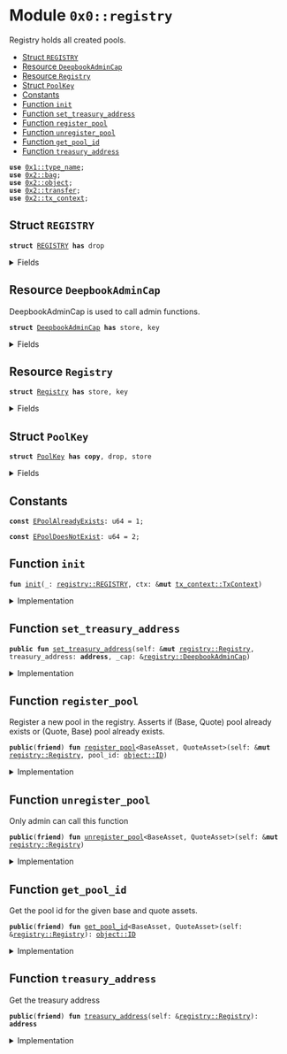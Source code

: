 
<a name="0x0_registry"></a>

# Module `0x0::registry`

Registry holds all created pools.


-  [Struct `REGISTRY`](#0x0_registry_REGISTRY)
-  [Resource `DeepbookAdminCap`](#0x0_registry_DeepbookAdminCap)
-  [Resource `Registry`](#0x0_registry_Registry)
-  [Struct `PoolKey`](#0x0_registry_PoolKey)
-  [Constants](#@Constants_0)
-  [Function `init`](#0x0_registry_init)
-  [Function `set_treasury_address`](#0x0_registry_set_treasury_address)
-  [Function `register_pool`](#0x0_registry_register_pool)
-  [Function `unregister_pool`](#0x0_registry_unregister_pool)
-  [Function `get_pool_id`](#0x0_registry_get_pool_id)
-  [Function `treasury_address`](#0x0_registry_treasury_address)


<pre><code><b>use</b> <a href="dependencies/move-stdlib/type_name.md#0x1_type_name">0x1::type_name</a>;
<b>use</b> <a href="dependencies/sui-framework/bag.md#0x2_bag">0x2::bag</a>;
<b>use</b> <a href="dependencies/sui-framework/object.md#0x2_object">0x2::object</a>;
<b>use</b> <a href="dependencies/sui-framework/transfer.md#0x2_transfer">0x2::transfer</a>;
<b>use</b> <a href="dependencies/sui-framework/tx_context.md#0x2_tx_context">0x2::tx_context</a>;
</code></pre>



<a name="0x0_registry_REGISTRY"></a>

## Struct `REGISTRY`



<pre><code><b>struct</b> <a href="registry.md#0x0_registry_REGISTRY">REGISTRY</a> <b>has</b> drop
</code></pre>



<details>
<summary>Fields</summary>


<dl>
<dt>
<code>dummy_field: bool</code>
</dt>
<dd>

</dd>
</dl>


</details>

<a name="0x0_registry_DeepbookAdminCap"></a>

## Resource `DeepbookAdminCap`

DeepbookAdminCap is used to call admin functions.


<pre><code><b>struct</b> <a href="registry.md#0x0_registry_DeepbookAdminCap">DeepbookAdminCap</a> <b>has</b> store, key
</code></pre>



<details>
<summary>Fields</summary>


<dl>
<dt>
<code>id: <a href="dependencies/sui-framework/object.md#0x2_object_UID">object::UID</a></code>
</dt>
<dd>

</dd>
</dl>


</details>

<a name="0x0_registry_Registry"></a>

## Resource `Registry`



<pre><code><b>struct</b> <a href="registry.md#0x0_registry_Registry">Registry</a> <b>has</b> store, key
</code></pre>



<details>
<summary>Fields</summary>


<dl>
<dt>
<code>id: <a href="dependencies/sui-framework/object.md#0x2_object_UID">object::UID</a></code>
</dt>
<dd>

</dd>
<dt>
<code>pools: <a href="dependencies/sui-framework/bag.md#0x2_bag_Bag">bag::Bag</a></code>
</dt>
<dd>

</dd>
<dt>
<code>treasury_address: <b>address</b></code>
</dt>
<dd>

</dd>
</dl>


</details>

<a name="0x0_registry_PoolKey"></a>

## Struct `PoolKey`



<pre><code><b>struct</b> <a href="registry.md#0x0_registry_PoolKey">PoolKey</a> <b>has</b> <b>copy</b>, drop, store
</code></pre>



<details>
<summary>Fields</summary>


<dl>
<dt>
<code>base: <a href="dependencies/move-stdlib/type_name.md#0x1_type_name_TypeName">type_name::TypeName</a></code>
</dt>
<dd>

</dd>
<dt>
<code>quote: <a href="dependencies/move-stdlib/type_name.md#0x1_type_name_TypeName">type_name::TypeName</a></code>
</dt>
<dd>

</dd>
</dl>


</details>

<a name="@Constants_0"></a>

## Constants


<a name="0x0_registry_EPoolAlreadyExists"></a>



<pre><code><b>const</b> <a href="registry.md#0x0_registry_EPoolAlreadyExists">EPoolAlreadyExists</a>: u64 = 1;
</code></pre>



<a name="0x0_registry_EPoolDoesNotExist"></a>



<pre><code><b>const</b> <a href="registry.md#0x0_registry_EPoolDoesNotExist">EPoolDoesNotExist</a>: u64 = 2;
</code></pre>



<a name="0x0_registry_init"></a>

## Function `init`



<pre><code><b>fun</b> <a href="registry.md#0x0_registry_init">init</a>(_: <a href="registry.md#0x0_registry_REGISTRY">registry::REGISTRY</a>, ctx: &<b>mut</b> <a href="dependencies/sui-framework/tx_context.md#0x2_tx_context_TxContext">tx_context::TxContext</a>)
</code></pre>



<details>
<summary>Implementation</summary>


<pre><code><b>fun</b> <a href="registry.md#0x0_registry_init">init</a>(_: <a href="registry.md#0x0_registry_REGISTRY">REGISTRY</a>, ctx: &<b>mut</b> TxContext) {
    <b>let</b> <a href="registry.md#0x0_registry">registry</a> = <a href="registry.md#0x0_registry_Registry">Registry</a> {
        id: <a href="dependencies/sui-framework/object.md#0x2_object_new">object::new</a>(ctx),
        pools: <a href="dependencies/sui-framework/bag.md#0x2_bag_new">bag::new</a>(ctx),
        treasury_address: ctx.sender(),
    };
    <a href="dependencies/sui-framework/transfer.md#0x2_transfer_share_object">transfer::share_object</a>(<a href="registry.md#0x0_registry">registry</a>);
    <b>let</b> admin = <a href="registry.md#0x0_registry_DeepbookAdminCap">DeepbookAdminCap</a> {
        id: <a href="dependencies/sui-framework/object.md#0x2_object_new">object::new</a>(ctx),
    };
    <a href="dependencies/sui-framework/transfer.md#0x2_transfer_public_transfer">transfer::public_transfer</a>(admin, ctx.sender());
}
</code></pre>



</details>

<a name="0x0_registry_set_treasury_address"></a>

## Function `set_treasury_address`



<pre><code><b>public</b> <b>fun</b> <a href="registry.md#0x0_registry_set_treasury_address">set_treasury_address</a>(self: &<b>mut</b> <a href="registry.md#0x0_registry_Registry">registry::Registry</a>, treasury_address: <b>address</b>, _cap: &<a href="registry.md#0x0_registry_DeepbookAdminCap">registry::DeepbookAdminCap</a>)
</code></pre>



<details>
<summary>Implementation</summary>


<pre><code><b>public</b> <b>fun</b> <a href="registry.md#0x0_registry_set_treasury_address">set_treasury_address</a>(
    self: &<b>mut</b> <a href="registry.md#0x0_registry_Registry">Registry</a>,
    treasury_address: <b>address</b>,
    _cap: &<a href="registry.md#0x0_registry_DeepbookAdminCap">DeepbookAdminCap</a>,
) {
    self.treasury_address = treasury_address;
}
</code></pre>



</details>

<a name="0x0_registry_register_pool"></a>

## Function `register_pool`

Register a new pool in the registry.
Asserts if (Base, Quote) pool already exists or (Quote, Base) pool already exists.


<pre><code><b>public</b>(<b>friend</b>) <b>fun</b> <a href="registry.md#0x0_registry_register_pool">register_pool</a>&lt;BaseAsset, QuoteAsset&gt;(self: &<b>mut</b> <a href="registry.md#0x0_registry_Registry">registry::Registry</a>, pool_id: <a href="dependencies/sui-framework/object.md#0x2_object_ID">object::ID</a>)
</code></pre>



<details>
<summary>Implementation</summary>


<pre><code><b>public</b>(package) <b>fun</b> <a href="registry.md#0x0_registry_register_pool">register_pool</a>&lt;BaseAsset, QuoteAsset&gt;(
    self: &<b>mut</b> <a href="registry.md#0x0_registry_Registry">Registry</a>,
    pool_id: ID,
) {
    <b>let</b> key = <a href="registry.md#0x0_registry_PoolKey">PoolKey</a> {
        base: <a href="dependencies/move-stdlib/type_name.md#0x1_type_name_get">type_name::get</a>&lt;QuoteAsset&gt;(),
        quote: <a href="dependencies/move-stdlib/type_name.md#0x1_type_name_get">type_name::get</a>&lt;BaseAsset&gt;(),
    };
    <b>assert</b>!(!self.pools.contains(key), <a href="registry.md#0x0_registry_EPoolAlreadyExists">EPoolAlreadyExists</a>);

    <b>let</b> key = <a href="registry.md#0x0_registry_PoolKey">PoolKey</a> {
        base: <a href="dependencies/move-stdlib/type_name.md#0x1_type_name_get">type_name::get</a>&lt;BaseAsset&gt;(),
        quote: <a href="dependencies/move-stdlib/type_name.md#0x1_type_name_get">type_name::get</a>&lt;QuoteAsset&gt;(),
    };
    <b>assert</b>!(!self.pools.contains(key), <a href="registry.md#0x0_registry_EPoolAlreadyExists">EPoolAlreadyExists</a>);

    self.pools.add(key, pool_id);
}
</code></pre>



</details>

<a name="0x0_registry_unregister_pool"></a>

## Function `unregister_pool`

Only admin can call this function


<pre><code><b>public</b>(<b>friend</b>) <b>fun</b> <a href="registry.md#0x0_registry_unregister_pool">unregister_pool</a>&lt;BaseAsset, QuoteAsset&gt;(self: &<b>mut</b> <a href="registry.md#0x0_registry_Registry">registry::Registry</a>)
</code></pre>



<details>
<summary>Implementation</summary>


<pre><code><b>public</b>(package) <b>fun</b> <a href="registry.md#0x0_registry_unregister_pool">unregister_pool</a>&lt;BaseAsset, QuoteAsset&gt;(
    self: &<b>mut</b> <a href="registry.md#0x0_registry_Registry">Registry</a>,
) {
    <b>let</b> key = <a href="registry.md#0x0_registry_PoolKey">PoolKey</a> {
        base: <a href="dependencies/move-stdlib/type_name.md#0x1_type_name_get">type_name::get</a>&lt;BaseAsset&gt;(),
        quote: <a href="dependencies/move-stdlib/type_name.md#0x1_type_name_get">type_name::get</a>&lt;QuoteAsset&gt;(),
    };
    <b>assert</b>!(self.pools.contains(key), <a href="registry.md#0x0_registry_EPoolDoesNotExist">EPoolDoesNotExist</a>);
    self.pools.remove&lt;<a href="registry.md#0x0_registry_PoolKey">PoolKey</a>, ID&gt;(key);
}
</code></pre>



</details>

<a name="0x0_registry_get_pool_id"></a>

## Function `get_pool_id`

Get the pool id for the given base and quote assets.


<pre><code><b>public</b>(<b>friend</b>) <b>fun</b> <a href="registry.md#0x0_registry_get_pool_id">get_pool_id</a>&lt;BaseAsset, QuoteAsset&gt;(self: &<a href="registry.md#0x0_registry_Registry">registry::Registry</a>): <a href="dependencies/sui-framework/object.md#0x2_object_ID">object::ID</a>
</code></pre>



<details>
<summary>Implementation</summary>


<pre><code><b>public</b>(package) <b>fun</b> <a href="registry.md#0x0_registry_get_pool_id">get_pool_id</a>&lt;BaseAsset, QuoteAsset&gt;(
    self: &<a href="registry.md#0x0_registry_Registry">Registry</a>
): ID {
    <b>let</b> key = <a href="registry.md#0x0_registry_PoolKey">PoolKey</a> {
        base: <a href="dependencies/move-stdlib/type_name.md#0x1_type_name_get">type_name::get</a>&lt;BaseAsset&gt;(),
        quote: <a href="dependencies/move-stdlib/type_name.md#0x1_type_name_get">type_name::get</a>&lt;QuoteAsset&gt;(),
    };
    <b>assert</b>!(self.pools.contains(key), <a href="registry.md#0x0_registry_EPoolDoesNotExist">EPoolDoesNotExist</a>);

    *self.pools.borrow&lt;<a href="registry.md#0x0_registry_PoolKey">PoolKey</a>, ID&gt;(key)
}
</code></pre>



</details>

<a name="0x0_registry_treasury_address"></a>

## Function `treasury_address`

Get the treasury address


<pre><code><b>public</b>(<b>friend</b>) <b>fun</b> <a href="registry.md#0x0_registry_treasury_address">treasury_address</a>(self: &<a href="registry.md#0x0_registry_Registry">registry::Registry</a>): <b>address</b>
</code></pre>



<details>
<summary>Implementation</summary>


<pre><code><b>public</b>(package) <b>fun</b> <a href="registry.md#0x0_registry_treasury_address">treasury_address</a>(self: &<a href="registry.md#0x0_registry_Registry">Registry</a>): <b>address</b> {
    self.treasury_address
}
</code></pre>



</details>
